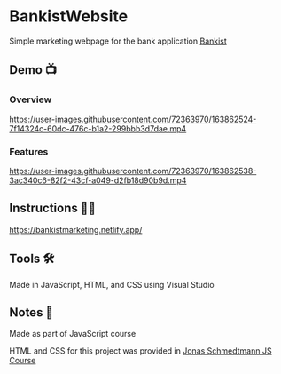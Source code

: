 # BankistWebsite
Simple marketing webpage for the bank application <a href="https://github.com/abedmohammed/Bankist" target="_blank">Bankist</a> 

<!-- Demo -->
## Demo 📺 ##

### Overview
https://user-images.githubusercontent.com/72363970/163862524-7f14324c-60dc-476c-b1a2-299bbb3d7dae.mp4

### Features
https://user-images.githubusercontent.com/72363970/163862538-3ac340c6-82f2-43cf-a049-d2fb18d90b9d.mp4

<!-- How to play -->
## Instructions 👨‍🏫 ##
https://bankistmarketing.netlify.app/

<!-- Tools -->
## Tools 🛠 ##

Made in JavaScript, HTML, and CSS using Visual Studio

<!-- Creds -->
## Notes 📝 ##

Made as part of JavaScript course

HTML and CSS for this project was provided in <a href="https://www.udemy.com/course/the-complete-javascript-course/" target="_blank">Jonas Schmedtmann JS Course</a>
